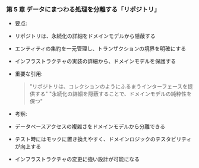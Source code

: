 ### 第 5 章 データにまつわる処理を分離する「リポジトリ」

- 要点:
- リポジトリは、永続化の詳細をドメインモデルから隠蔽する
- エンティティの集約を一元管理し、トランザクションの境界を明確にする
- インフラストラクチャの実装の詳細から、ドメインモデルを保護する

- 重要な引用:

  > "リポジトリは、コレクションのようにふるまうインターフェースを提供する"
  > "永続化の詳細を隠蔽することで、ドメインモデルの純粋性を保つ"

- 考察:
- データベースアクセスの複雑さをドメインモデルから分離できる
- テスト時にはモックに置き換えやすく、ドメインロジックのテスタビリティが向上する
- インフラストラクチャの変更に強い設計が可能になる
